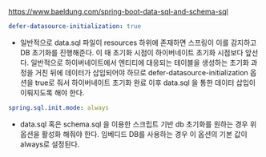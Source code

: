 
https://www.baeldung.com/spring-boot-data-sql-and-schema-sql


~~~ yaml
defer-datasource-initialization: true
~~~

- 일반적으로 data.sql 파일이 resources 하위에 존재하면 스프링이 이를 감지하고 DB 초기화를 진행해준다. 이 때 초기화 시점이 하이버네이트 초기화 시점보다 앞선다. 일반적으로 하이버네이트에서 엔티티에 대응되는 테이블을 생성하는 초기화 과정을 거친 뒤에 데이터가 삽입되어야 하므로 defer-datasource-initialization 옵션을 true로 줘서 하이버네이트 초기화 완료 이후 data.sql 을 통한 데이터 삽입이 이뤄지도록 해야 한다.


~~~ yaml
spring.sql.init.mode: always
~~~

- data.sql 혹은 schema.sql 을 이용한 스크립트 기반 db 초기화를 원하는 경우 위 옵션을 활성화 해줘야 한다. 임베디드 DB를 사용하는 경우 이 옵션의 기본 값이 always로 설정된다.